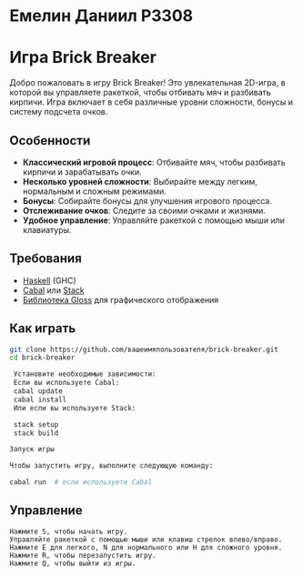 # Емелин Даниил P3308
# Игра Brick Breaker

Добро пожаловать в игру Brick Breaker! Это увлекательная 2D-игра, в которой вы управляете ракеткой, чтобы отбивать мяч и разбивать кирпичи. Игра включает в себя различные уровни сложности, бонусы и систему подсчета очков.

## Особенности

- **Классический игровой процесс**: Отбивайте мяч, чтобы разбивать кирпичи и зарабатывать очки.
- **Несколько уровней сложности**: Выбирайте между легким, нормальным и сложным режимами.
- **Бонусы**: Собирайте бонусы для улучшения игрового процесса.
- **Отслеживание очков**: Следите за своими очками и жизнями.
- **Удобное управление**: Управляйте ракеткой с помощью мыши или клавиатуры.

## Требования

- [Haskell](https://www.haskell.org/downloads/) (GHC)
- [Cabal](https://www.haskell.org/cabal/) или [Stack](https://docs.haskellstack.org/en/stable/README/)
- [Библиотека Gloss](http://hackage.haskell.org/package/gloss) для графического отображения

## Как играть


   ```bash
   git clone https://github.com/вашеимяпользователя/brick-breaker.git
   cd brick-breaker
   
    Установите необходимые зависимости:
    Если вы используете Cabal:
    cabal update
    cabal install
    Или если вы используете Stack:

    stack setup
    stack build

Запуск игры

Чтобы запустить игру, выполните следующую команду:

cabal run  # если используете Cabal
```

## Управление

    Нажмите S, чтобы начать игру.
    Управляйте ракеткой с помощью мыши или клавиш стрелок влево/вправо.
    Нажмите E для легкого, N для нормального или H для сложного уровня.
    Нажмите R, чтобы перезапустить игру.
    Нажмите Q, чтобы выйти из игры.

